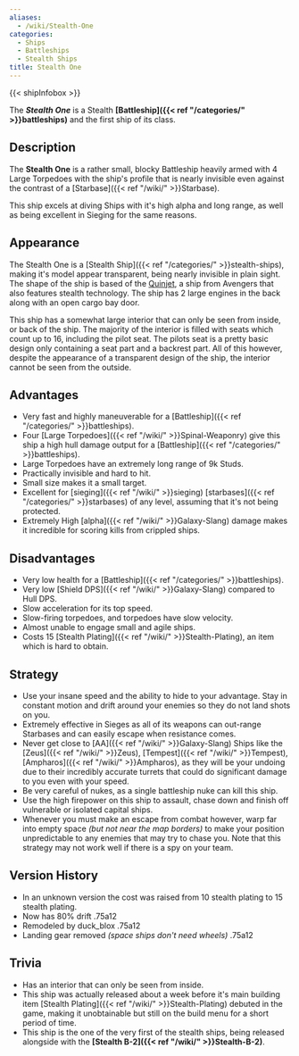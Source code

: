 ```yaml
---
aliases:
  - /wiki/Stealth-One
categories:
  - Ships
  - Battleships
  - Stealth Ships
title: Stealth One
---
```


{{< shipInfobox >}}

The **_Stealth One_** is a Stealth **[Battleship]({{< ref "/categories/" >}}battleships)** and the first ship of its class.

## Description

The **Stealth One** is a rather small, blocky Battleship heavily armed with 4 Large Torpedoes with the ship's profile that is nearly invisible even against the contrast of a [Starbase]({{< ref "/wiki/" >}}Starbase).

This ship excels at diving Ships with it's high alpha and long range, as well as being excellent in Sieging for the same reasons.

## Appearance

The Stealth One is a [Stealth Ship]({{< ref "/categories/" >}}stealth-ships), making it's model appear transparent, being nearly invisible in plain sight. The shape of the ship is based of the [Quinjet](https://marvel.fandom.com/wiki/Quinjet), a ship from Avengers that also features stealth technology. The ship has 2 large engines in the back along with an open cargo bay door.

This ship has a somewhat large interior that can only be seen from inside, or back of the ship. The majority of the interior is filled with seats which count up to 16, including the pilot seat. The pilots seat is a pretty basic design only containing a seat part and a backrest part. All of this however, despite the appearance of a transparent design of the ship, the interior cannot be seen from the outside.

## Advantages

- Very fast and highly maneuverable for a [Battleship]({{< ref "/categories/" >}}battleships).
- Four [Large Torpedoes]({{< ref "/wiki/" >}}Spinal-Weaponry) give this ship a high hull damage output for a [Battleship]({{< ref "/categories/" >}}battleships).
- Large Torpedoes have an extremely long range of 9k Studs.
- Practically invisible and hard to hit.
- Small size makes it a small target.
- Excellent for [sieging]({{< ref "/wiki/" >}}sieging) [starbases]({{< ref "/categories/" >}}starbases) of any level, assuming that it's not being protected.
- Extremely High [alpha]({{< ref "/wiki/" >}}Galaxy-Slang) damage makes it incredible for scoring kills from crippled ships.

## Disadvantages

- Very low health for a [Battleship]({{< ref "/categories/" >}}battleships).
- Very low [Shield DPS]({{< ref "/wiki/" >}}Galaxy-Slang) compared to Hull DPS.
- Slow acceleration for its top speed.
- Slow-firing torpedoes, and torpedoes have slow velocity.
- Almost unable to engage small and agile ships.
- Costs 15 [Stealth Plating]({{< ref "/wiki/" >}}Stealth-Plating), an item which is hard to obtain.

## Strategy

- Use your insane speed and the ability to hide to your advantage. Stay in constant motion and drift around your enemies so they do not land shots on you.
- Extremely effective in Sieges as all of its weapons can out-range Starbases and can easily escape when resistance comes.
- Never get close to [AA]({{< ref "/wiki/" >}}Galaxy-Slang) Ships like the [Zeus]({{< ref "/wiki/" >}}Zeus), [Tempest]({{< ref "/wiki/" >}}Tempest), [Ampharos]({{< ref "/wiki/" >}}Ampharos), as they will be your undoing due to their incredibly accurate turrets that could do significant damage to you even with your speed.
- Be very careful of nukes, as a single battleship nuke can kill this ship.
- Use the high firepower on this ship to assault, chase down and finish off vulnerable or isolated capital ships.
- Whenever you must make an escape from combat however, warp far into empty space _(but not near the map borders)_ to make your position unpredictable to any enemies that may try to chase you. Note that this strategy may not work well if there is a spy on your team.

## Version History

- In an unknown version the cost was raised from 10 stealth plating to 15 stealth plating.
- Now has 80% drift .75a12
- Remodeled by duck_blox .75a12
- Landing gear removed _(space ships don't need wheels)_ .75a12

## Trivia

- Has an interior that can only be seen from inside.
- This ship was actually released about a week before it's main building item [Stealth Plating]({{< ref "/wiki/" >}}Stealth-Plating) debuted in the game, making it unobtainable but still on the build menu for a short period of time.
- This ship is the one of the very first of the stealth ships, being released alongside with the **[Stealth B-2]({{< ref "/wiki/" >}}Stealth-B-2)**.
